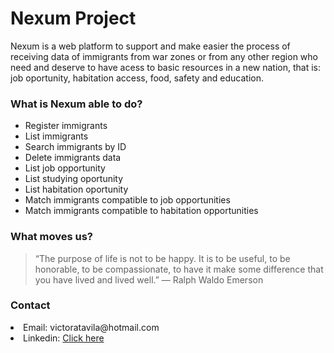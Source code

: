 <h1> Nexum Project </h1>
Nexum is a web platform to support and make easier the process of receiving data of immigrants from war zones or from any other region who need and deserve to have acess to basic resources in a new nation, that is: job oportunity, habitation access, food, safety and education.

<h3>What is Nexum able to do?</h3>
 <ul>
  <li>Register immigrants</li>
   <li>List immigrants</li>
   <li>Search immigrants by ID</li>
   <li>Delete immigrants data</li>
   <li>List job opportunity</li>
   <li>List studying oportunity</li>
   <li>List habitation oportunity</li>
   <li>Match immigrants compatible to job opportunities</li>
   <li>Match immigrants compatible to habitation opportunities</li>
</ul>

<h3>What moves us?</h3>
<blockquote> 
“The purpose of life is not to be happy. It is to be useful, to be honorable, to be compassionate, to have it make some difference that you have lived and lived well.”
― Ralph Waldo Emerson </blockquote>

<h3>Contact</h3>
<li>Email: victoratavila@hotmail.com</li>
<li>Linkedin: <a href = "https://www.linkedin.com/in/victoratavila/">Click here</a></li>
